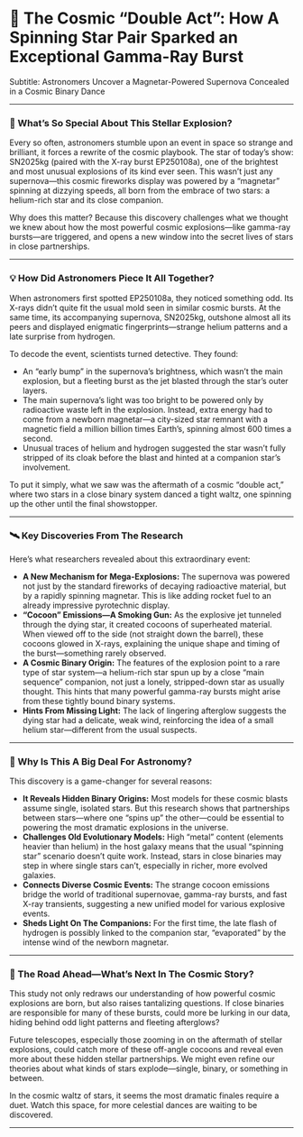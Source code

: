 # 🌟 The Cosmic “Double Act”: How A Spinning Star Pair Sparked an Exceptional Gamma-Ray Burst

Subtitle: Astronomers Uncover a Magnetar-Powered Supernova Concealed in a Cosmic Binary Dance

---

### 🧲 What’s So Special About This Stellar Explosion?

Every so often, astronomers stumble upon an event in space so strange and brilliant, it forces a rewrite of the cosmic playbook. The star of today’s show: SN2025kg (paired with the X-ray burst EP250108a), one of the brightest and most unusual explosions of its kind ever seen. This wasn’t just any supernova—this cosmic fireworks display was powered by a “magnetar” spinning at dizzying speeds, all born from the embrace of two stars: a helium-rich star and its close companion. 

Why does this matter? Because this discovery challenges what we thought we knew about how the most powerful cosmic explosions—like gamma-ray bursts—are triggered, and opens a new window into the secret lives of stars in close partnerships.

---

### 💡 How Did Astronomers Piece It All Together?

When astronomers first spotted EP250108a, they noticed something odd. Its X-rays didn’t quite fit the usual mold seen in similar cosmic bursts. At the same time, its accompanying supernova, SN2025kg, outshone almost all its peers and displayed enigmatic fingerprints—strange helium patterns and a late surprise from hydrogen.

To decode the event, scientists turned detective. They found:
- An “early bump” in the supernova’s brightness, which wasn’t the main explosion, but a fleeting burst as the jet blasted through the star’s outer layers.
- The main supernova’s light was too bright to be powered only by radioactive waste left in the explosion. Instead, extra energy had to come from a newborn magnetar—a city-sized star remnant with a magnetic field a million billion times Earth’s, spinning almost 600 times a second.
- Unusual traces of helium and hydrogen suggested the star wasn’t fully stripped of its cloak before the blast and hinted at a companion star’s involvement.

To put it simply, what we saw was the aftermath of a cosmic “double act,” where two stars in a close binary system danced a tight waltz, one spinning up the other until the final showstopper.

---

### 🛰️ Key Discoveries From The Research

Here’s what researchers revealed about this extraordinary event:

- **A New Mechanism for Mega-Explosions:** The supernova was powered not just by the standard fireworks of decaying radioactive material, but by a rapidly spinning magnetar. This is like adding rocket fuel to an already impressive pyrotechnic display.
- **“Cocoon” Emissions—A Smoking Gun:** As the explosive jet tunneled through the dying star, it created cocoons of superheated material. When viewed off to the side (not straight down the barrel), these cocoons glowed in X-rays, explaining the unique shape and timing of the burst—something rarely observed.
- **A Cosmic Binary Origin:** The features of the explosion point to a rare type of star system—a helium-rich star spun up by a close “main sequence” companion, not just a lonely, stripped-down star as usually thought. This hints that many powerful gamma-ray bursts might arise from these tightly bound binary systems.
- **Hints From Missing Light:** The lack of lingering afterglow suggests the dying star had a delicate, weak wind, reinforcing the idea of a small helium star—different from the usual suspects.

---

### 🔭 Why Is This A Big Deal For Astronomy?

This discovery is a game-changer for several reasons:

- **It Reveals Hidden Binary Origins:** Most models for these cosmic blasts assume single, isolated stars. But this research shows that partnerships between stars—where one “spins up” the other—could be essential to powering the most dramatic explosions in the universe.
- **Challenges Old Evolutionary Models:** High “metal” content (elements heavier than helium) in the host galaxy means that the usual “spinning star” scenario doesn’t quite work. Instead, stars in close binaries may step in where single stars can’t, especially in richer, more evolved galaxies.
- **Connects Diverse Cosmic Events:** The strange cocoon emissions bridge the world of traditional supernovae, gamma-ray bursts, and fast X-ray transients, suggesting a new unified model for various explosive events.
- **Sheds Light On The Companions:** For the first time, the late flash of hydrogen is possibly linked to the companion star, “evaporated” by the intense wind of the newborn magnetar.

---

### 🚀 The Road Ahead—What’s Next In The Cosmic Story?

This study not only redraws our understanding of how powerful cosmic explosions are born, but also raises tantalizing questions. If close binaries are responsible for many of these bursts, could more be lurking in our data, hiding behind odd light patterns and fleeting afterglows? 

Future telescopes, especially those zooming in on the aftermath of stellar explosions, could catch more of these off-angle cocoons and reveal even more about these hidden stellar partnerships. We might even refine our theories about what kinds of stars explode—single, binary, or something in between.

In the cosmic waltz of stars, it seems the most dramatic finales require a duet. Watch this space, for more celestial dances are waiting to be discovered.

---